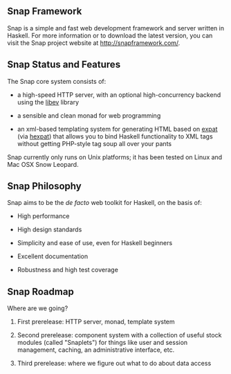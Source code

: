 Snap Framework
--------------

Snap is a simple and fast web development framework and server written in
Haskell. For more information or to download the latest version, you can visit
the Snap project website at http://snapframework.com/.


Snap Status and Features
------------------------

The Snap core system consists of:

  * a high-speed HTTP server, with an optional high-concurrency backend using
    the [libev](http://software.schmorp.de/pkg/libev.html) library

  * a sensible and clean monad for web programming

  * an xml-based templating system for generating HTML based on
    [expat](http://expat.sourceforge.net/) (via
    [hexpat](http://hackage.haskell.org/package/hexpat)) that allows you to
    bind Haskell functionality to XML tags without getting PHP-style tag soup
    all over your pants

Snap currently only runs on Unix platforms; it has been tested on Linux and Mac
OSX Snow Leopard.


Snap Philosophy
---------------

Snap aims to be the *de facto* web toolkit for Haskell, on the basis of:

  * High performance

  * High design standards

  * Simplicity and ease of use, even for Haskell beginners

  * Excellent documentation

  * Robustness and high test coverage


Snap Roadmap
------------

Where are we going?

1. First prerelease: HTTP server, monad, template system

2. Second prerelease: component system with a collection of useful stock
modules (called "Snaplets") for things like user and session management,
caching, an administrative interface, etc.

3. Third prerelease: where we figure out what to do about data access
